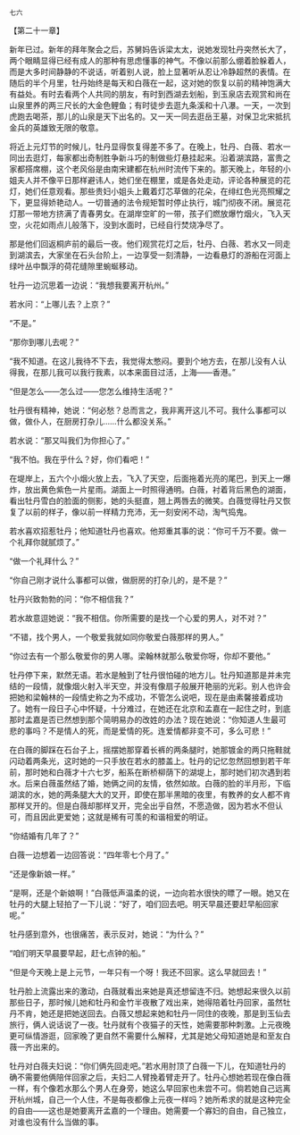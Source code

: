     七六 

   【第二十一章】

   新年已过。新年的拜年聚会之后，苏舅妈告诉梁太太，说她发现牡丹突然长大了，两个眼睛显得已经有成人的那种有思虑懂事的神气。不像以前那么绷着脸躲着人，而是大多时间静静的不说话，听着别人说，脸上显著听从忍让冷静超然的表情。在随后的半个月里，牡丹始终是每天和白薇在一起，这对她的恢复以前的精神饱满大有益处。有时去看两个人共同的朋友，有时到西湖去划船，到玉泉店去观赏和尚在山泉里养的两三尺长的大金色鲤鱼；有时徒步去逛九条溪和十八瀑。一天，一次到虎跑去喝茶，那儿的山泉是天下出名的。又一天一同去逛岳王墓，对保卫北宋抵抗金兵的英雄致无限的敬意。

   将近上元灯节的时候儿，牡丹显得恢复得差不多了。在晚上，牡丹、白薇、若水一同出去逛灯，每家都出奇制胜争新斗巧的制做些灯悬挂起来。沿着湖滨路，富贵之家都搭席棚，这个老风俗是由南宋建都在杭州时流传下来的。那天晚上，年轻的小姐夫人并不像平日那样避讳人，她们坐在棚里，或是各处走动，评论各种展览的花灯，她们任意观看。那些贵妇小姐头上戴着灯芯草做的花朵，在绯红色光亮照耀之下，更显得娇艳动人。一切普通的法令规矩暂时停止执行，城门彻夜不闭。展览花灯那一带地方挤满了青春男女。在湖岸空旷的一带，孩子们燃放爆竹烟火，飞入天空，火花如雨点儿般落下，没到水面时，已经自行焚烧净尽了。

   那是他们回返桐庐前的最后一夜。他们观赏花灯之后，牡丹、白薇、若水又一同走到湖滨去，大家坐在石头台阶上，一边享受一刻清静，一边看悬灯的游船在河面上绿叶丛中飘浮的荷花缝隙里蜿蜒移动。

   牡丹一边沉思着一边说：“我想我要离开杭州。”

   若水问：“上哪儿去？上京？”

   “不是。”

   “那你到哪儿去呢？”

   “我不知道。在这儿我待不下去，我觉得太憋闷。要到个地方去，在那儿没有人认得我，在那儿我可以我行我素，以本来面目过活，上海——香港。”

   “但是怎么——怎么过——您怎么维持生活呢？”

   牡丹很有精神，她说：“何必愁？总而言之，我非离开这儿不可。我什么事都可以做，做仆人，在厨房打杂儿……什么都没关系。”

   若水说：“那又叫我们为你担心了。”

   “我不怕。我在乎什么？好，你们看吧！”

   在堤岸上，五六个小烟火放上去，飞入了天空，后面拖着光亮的尾巴，到天上一爆炸，放出黄色紫色一片星雨。湖面上一时照得通明。白薇，衬着背后黑色的湖面，看出牡丹雪白的脸面的侧影，她的头挺直，翘上两唇去的微笑。白薇觉得牡丹又恢复了以前的样子，像以前一样精力充沛，无一刻安闲不动，淘气捣鬼。

   若水喜欢招惹牡丹；他知道牡丹也喜欢。他郑重其事的说：“你可千万不要。做一个礼拜你就腻烦了。”

   “做一个礼拜什么？”

   “你自己刚才说什么事都可以做，做厨房的打杂儿的，是不是？”

   牡丹兴致勃勃的问：“你不相信我？”

   若水故意逗她说：“我不相信。你所需要的是找一个心爱的男人，对不对？”

   “不错，找个男人，一个敬爱我就如同你敬爱白薇那样的男人。”

   “你过去有一个那么敬爱你的男人哪。梁翰林就那么敬爱你呀，你却不要他。”

   牡丹停下来，默然无语。若水是触到了牡丹很怕碰的地方儿。牡丹知道那是并未完结的一段情，就像烟火射入半天空，并没有像扇子般展开艳丽的光彩。别人也许会把她和梁翰林的一段情史称之为不成功，不管怎么说吧，现在是由素馨接着成功了。她有一段日子心中怀疑，十分难过，在她还在北京和孟嘉在一起住之时，到底那时孟嘉是否已然想到那个简明易办的改姓的办法？现在她说：“你知道人生最可悲的事吗？不是情人的死，而是爱情的死。连爱情都非变不可，多么可悲！”

   在白薇的脚踩在石台子上，摇摆她那穿着长裤的两条腿时，她那镀金的两只拖鞋就闪动着两条光，这时她的一只手放在若水的膝盖上。牡丹的记忆忽然回想到若干年前，那时她和白薇才十六七岁，船系在断桥柳荫下的湖堤上，那时她们初次遇到若水。后来白薇虽然结了婚，她俩之间的友情，依然如故。白薇的脸的半月形，下临湖滨的水，她的两条腿大大的叉开，即使在那半黑暗的夜里，有教养的女人都不肯那样叉开的。但是白薇却那样叉开，完全出乎自然，不愿造做，因为若水不但认可，而且因此更爱她；这就是稀有可羡的和谐相爱的明证。

   “你结婚有几年了？”

   白薇一边想着一边回答说：“四年零七个月了。”

   “还是像新娘一样。”

   “是啊，还是个新娘啊！”白薇低声温柔的说，一边向若水很快的瞟了一眼。她又在牡丹的大腿上轻拍了一下儿说：“好了，咱们回去吧。明天早晨还要赶早船回家呢。”

   牡丹感到意外，也很痛苦，表示反对，她说：“为什么？”

   “咱们明天早晨要早起，赶七点钟的船。”

   “但是今天晚上是上元节，一年只有一个呀！我还不回家。这么早就回去！”

   牡丹脸上流露出来的激动，白薇就看出来她是真还想留连不归。她想起来很久以前那些日子，那时候儿她和牡丹和金竹半夜散了戏出来，她得陪着牡丹回家，虽然牡丹不肯，她还是把她送回去。白薇又想起来她和牡丹一同住的夜晚，那是到玉仙去旅行，俩人说话说了一夜。牡丹就有个夜猫子的天性，她需要那种刺激。上元夜晚更可纵情游逛，回家晚了更自然不需要什么解释，尤其是她父母知道她是和至友白薇一齐出来的。

   牡丹对白薇夫妇说：“你们俩先回走吧。”若水用肘顶了白薇一下儿，在知道牡丹的确不需要他俩陪伴回家之后，夫妇二人臂挽着臂走开了。牡丹心想她若现在像白薇一样，有个像若水那么个男人在身旁，她这么早回家也未尝不可。倘若她自己远离开杭州城，自己一个人住，不是每夜都像上元夜一样吗？她所希求的就是这种完全的自由——这也是她要离开孟嘉的一个理由。她需要一个寡妇的自由，自己独立，对谁也没有什么当做的事。

